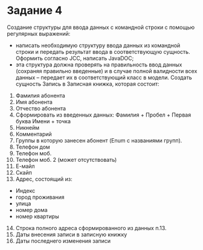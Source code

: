 # Задание 4
Создание структуры для ввода данных с командной строки с помощью регулярных выражений:

-	написать необходимую структуру ввода данных из командной строки и передать результат ввода в соответствующую сущность. Оформить согласно JCC,  написать JavaDOC;
-	эта структура должна проверять на правильность ввод данных (сохраняя правильно введенные) и в случае полной валидности всех данных – передает их в соответствующий класс в модели.
Создать сущность Запись в Записная книжка, которая состоит:
1.	Фамилия абонента 
2.	Имя абонента
3.	Отчество абонента
4.	Сформировать из введенных данных: Фамилия + Пробел + Первая буква Имени + точка
5.	Никнейм 
6.	Комментарий 
7.	Группы в которую занесен абонент (Enum с названиями групп).
8.	Телефон дом
9.	Телефон моб.
10.	Телефон моб. 2 (может отсутствовать)
11.	Е-майл
12.	Скайп
13.	Адрес, состоящий из:
- Индекс
- город проживания
- улица
- номер дома
- номер квартиры
14.	Строка полного адреса сформированного из данных п.13.
15.	Даты внесения записи в записную книжку
16.	Даты последнего изменения записи
